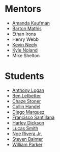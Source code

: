 # Mentors
- [Amanda Kaufman](https://github.com/aka-msft)
- [Barton Mathis](https://github.com/rbmathis)
- Ethan Irons
- Henry Webb
- [Kevin Neely](https://github.com/kneely/)
- [Kyle Noland](https://github.com/kylednoland)
- Mike Shelton


# Students
- [Anthony Logan](https://github.com/marine0408)
- [Ben Letbetter](https://github.com/blletbetter)
- [Chaze Stoner](https://github.com/chaze-stoner)
- [Collin Handel](https://github.com/collinhandel)
- [Diego Marquez](https://github.com/diegomarquez-real)
- [Francisco Santillana](https://github.com/FranciscoSantillana)
- [Harley Dickson](https://github.com/thenowherenlboy)
- [Lucas Smith](https://github.com/lucaslsmith)
- [Noe Rivera Jr.](https://github.com/NoeRiveraJr)
- [Steven Bainter](https://github.com/bainter92x)
- [William Parker](https://github.com/parkerws)